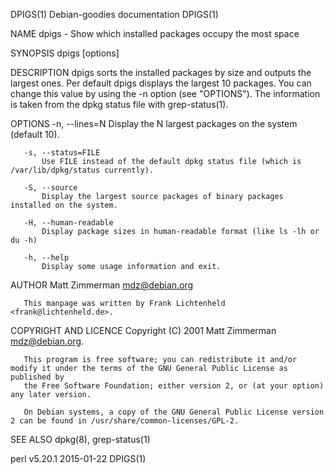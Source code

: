 DPIGS(1)                                                   Debian-goodies documentation                                                   DPIGS(1)

NAME
       dpigs - Show which installed packages occupy the most space

SYNOPSIS
       dpigs [options]

DESCRIPTION
       dpigs sorts the installed packages by size and outputs the largest ones. Per default dpigs displays the largest 10 packages. You can change
       this value by using the -n option (see "OPTIONS"). The information is taken from the dpkg status file with grep-status(1).

OPTIONS
       -n, --lines=N
           Display the N largest packages on the system (default 10).

       -s, --status=FILE
           Use FILE instead of the default dpkg status file (which is /var/lib/dpkg/status currently).

       -S, --source
           Display the largest source packages of binary packages installed on the system.

       -H, --human-readable
           Display package sizes in human-readable format (like ls -lh or du -h)

       -h, --help
           Display some usage information and exit.

AUTHOR
       Matt Zimmerman <mdz@debian.org>

       This manpage was written by Frank Lichtenheld <frank@lichtenheld.de>.

COPYRIGHT AND LICENCE
       Copyright (C) 2001 Matt Zimmerman <mdz@debian.org>.

       This program is free software; you can redistribute it and/or modify it under the terms of the GNU General Public License as published by
       the Free Software Foundation; either version 2, or (at your option) any later version.

       On Debian systems, a copy of the GNU General Public License version 2 can be found in /usr/share/common-licenses/GPL-2.

SEE ALSO
       dpkg(8), grep-status(1)

perl v5.20.1                                                        2015-01-22                                                            DPIGS(1)
